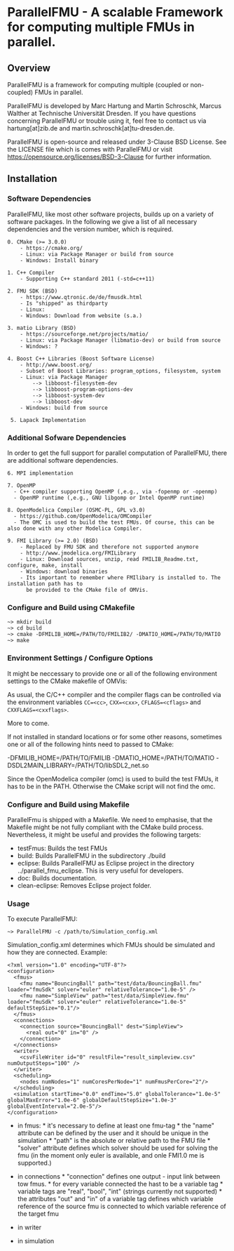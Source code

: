 # ParallelFMU - A scalable Framework for computing multiple FMUs in parallel.


## Overview
ParallelFMU is a framework for computing multiple (coupled or non-coupled) FMUs in parallel.

ParallelFMU is developed by Marc Hartung and Martin Schroschk, Marcus Walther at Technische Universität Dresden. If
you have questions concerning ParallelFMU or trouble using it, feel free to contact us via
hartung[at]zib.de and martin.schroschk[at]tu-dresden.de.

ParallelFMU is open-source and released under 3-Clause BSD License. See the LICENSE
file which is comes with ParallelFMU or visit https://opensource.org/licenses/BSD-3-Clause for
further information.


## Installation

### Software Dependencies
ParallelFMU, like most other software projects, builds up on a variety of software packages. In
the following we give a list of all necessary dependencies and the version number, which is
required.

    0. CMake (>= 3.0.0)
        - https://cmake.org/
        - Linux: via Package Manager or build from source
        - Windows: Install binary

    1. C++ Compiler
        - Supporting C++ standard 2011 (-std=c++11)

    2. FMU SDK (BSD)
        - https://www.qtronic.de/de/fmusdk.html
        - Is "shipped" as thirdparty
        - Linux:
        - Windows: Download from website (s.a.)

    3. matio Library (BSD)
        - https://sourceforge.net/projects/matio/
        - Linux: via Package Manager (libmatio-dev) or build from source
        - Windows: ?

    4. Boost C++ Libraries (Boost Software License)
        - http://www.boost.org/
        - Subset of Boost Libraries: program_options, filesystem, system
        - Linux: via Package Manager
            --> libboost-filesystem-dev
            --> libboost-program-options-dev
            --> libboost-system-dev
            --> libboost-dev
        - Windows: build from source

     5. Lapack Implementation

### Additional Sofware Dependencies
In order to get the full support for parallel computation of ParallelFMU, there are additional
software dependencies.

    6. MPI implementation

    7. OpenMP
      - C++ compiler supporting OpenMP (,e.g., via -fopenmp or -openmp)
      - OpenMP runtime (,e.g., GNU libgomp or Intel OpenMP runtime)

    8. OpenModelica Compiler (OSMC-PL, GPL v3.0)
      - https://github.com/OpenModelica/OMCompiler
      - The OMC is used to build the test FMUs. Of course, this can be also done with any other Modelica Compiler.

    9. FMI Library (>= 2.0) (BSD)
        - Replaced by FMU SDK and therefore not supported anymore
        - http://www.jmodelica.org/FMILibrary
        - Linux: Download sources, unzip, read FMILIB_Readme.txt, configure, make, install
        - Windows: download binaries
        - Its important to remember where FMIlibary is installed to. The installation path has to
          be provided to the CMake file of OMVis.


### Configure and Build using CMakefile
```
~> mkdir build
~> cd build
~> cmake -DFMILIB_HOME=/PATH/TO/FMILIB2/ -DMATIO_HOME=/PATH/TO/MATIO
~> make
```

### Environment Settings / Configure Options
It might be neccessary to provide one or all of the following environment settings to the CMake
makefile of OMVis:

As usual, the C/C++ compiler and the compiler flags can be controlled via the environment variables
`CC=<cc>`, `CXX=<cxx>`, `CFLAGS=<cflags>` and `CXXFLAGS=<cxxflags>`.

More to come.

If not installed in standard locations or for some other reasons, sometimes one or all of the following
hints need to passed to CMake:

-DFMILIB_HOME=/PATH/TO/FMILIB
-DMATIO_HOME=/PATH/TO/MATIO
-DSDL2MAIN_LIBRARY=/PATH/TO/libSDL2_net.so

Since the OpenModelica compiler (omc) is used to build the test FMUs, it has to be in the PATH. Otherwise
the CMake script will not find the omc.


### Configure and Build using Makefile
ParallelFmu is shipped with a Makefile. We need to emphasise, that the Makefile might be not fully
compliant with the CMake build process. Nevertheless, it might be useful and provides the following
targets:

  * testFmus: Builds the test FMUs
  * build: Builds ParallelFMU in the subdirectory ./build
  * eclipse: Builds ParallelFMU as Eclipse project in the directory ../parallel_fmu_eclipse. This is very useful for developers.
  * doc: Builds documentation.
  * clean-eclipse: Removes Eclipse project folder.


### Usage
To execute ParallelFMU:
```
~> ParallelFMU -c /path/to/Simulation_config.xml
```

Simulation_config.xml determines which FMUs should be simulated and how they are connected. Example:
```
<?xml version="1.0" encoding="UTF-8"?>
<configuration>
  <fmus>
    <fmu name="BouncingBall" path="test/data/BouncingBall.fmu" loader="fmuSdk" solver="euler" relativeTolerance="1.0e-5" />
    <fmu name="SimpleView" path="test/data/SimpleView.fmu" loader="fmuSdk" solver="euler" relativeTolerance="1.0e-5" defaultStepSize="0.1"/>
  </fmus>
  <connections>
    <connection source="BouncingBall" dest="SimpleView">
      <real out="0" in="0" />
    </connection>
  </connections>
  <writer>
    <csvFileWriter id="0" resultFile="result_simpleview.csv" numOutputSteps="100" />
  </writer>
  <scheduling>
    <nodes numNodes="1" numCoresPerNode="1" numFmusPerCore="2"/>
  </scheduling>
  <simulation startTime="0.0" endTime="5.0" globalTolerance="1.0e-5" globalMaxError="1.0e-6" globalDefaultStepSize="1.0e-3" globalEventInterval="2.0e-5"/>
</configuration>
```
   * in fmus:
    * it's necessary to define at least one fmu-tag
    * the "name" attribute can be defined by the user and it should be unique in the simulation
    * "path" is the absolute or relative path to the FMU file
    * "solver" attribute defines which solver should be used for solving the fmu (in the moment only euler is available, and onle FMI1.0 me is supported.)
   * in connections
    * "connection" defines one output - input link between tow fmus.
    * for every variable connected the hast to be a variable tag
    * variable tags are "real", "bool", "int" (strings currently not supported)
    * the attributes "out" and "in" of a variable tag defines which variable reference of the source fmu is connected to which variable reference of the target fmu
  * in writer

  * in simulation
